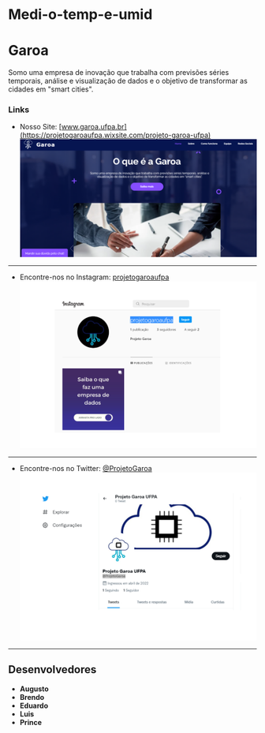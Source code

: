 # Medi-o-temp-e-umid
# Garoa
Somo uma empresa de inovação que trabalha com previsões séries temporais, análise e visualização de dados e o objetivo de transformar as cidades em "smart cities".

### Links

- Nosso Site: [www.garoa.ufpa.br](https://projetogaroaufpa.wixsite.com/projeto-garoa-ufpa)
![desktop screenshot](https://github.com/garoa-startup/garoa-site/blob/main/site.png)
---
- Encontre-nos no Instagram: [projetogaroaufpa](https://www.instagram.com/projetogaroaufpa/) 
![desktop screenshot](https://github.com/garoa-startup/garoa-site/blob/main/instagram.png)
---
- Encontre-nos no Twitter: [@ProjetoGaroa](https://twitter.com/ProjetoGaroa)
![desktop screenshot](https://github.com/garoa-startup/garoa-site/blob/main/twitter.png)
---

## Desenvolvedores

- **Augusto**
- **Brendo**
- **Eduardo**
- **Luis**
-  **Prince**
